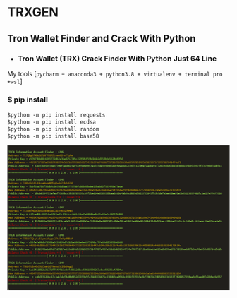 # TRXGEN
## Tron Wallet Finder and Crack With Python 
* ### Tron Wallet (TRX)  Crack Finder With Python Just 64 Line

My tools [`pycharm + anaconda3 + python3.8 + virtualenv + terminal pro +wsl`]



### $ pip install 

```
$python -m pip install requests
$python -m pip install ecdsa
$python -m pip install random
$python -m pip install base58
```

![TRXGenerator](https://github.com/Pymmdrza/TRXGEN/blob/main/tron-Generatorand%20Crack.png)
